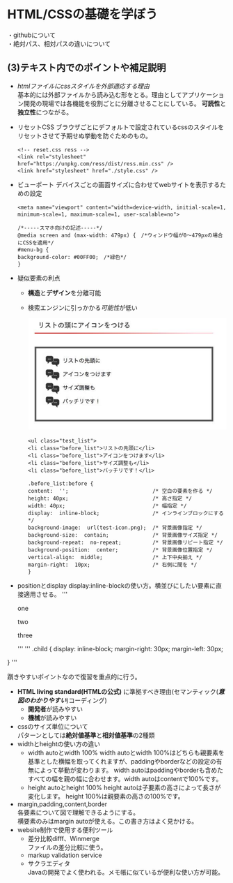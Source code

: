 # HTML/CSSの基礎を学ぼう
・githubについて<br>
・絶対パス、相対パスの違いについて



## (3)テキスト内でのポイントや補足説明
- _htmlファイルにcssスタイルを外部適応する理由_<br>
基本的には外部ファイルから読み込む形をとる。理由としてアプリケーション開発の現場では各機能を役割ごとに分離させることにしている。
**可読性**と**独立性**につながる。
- リセットCSS
  ブラウザごとにデフォルトで設定されているcssのスタイルをリセットさせて予期せぬ挙動を防ぐためのもの。
  ```
  <!-- reset.css ress -->
  <link rel="stylesheet" href="https://unpkg.com/ress/dist/ress.min.css" />
  <link href="stylesheet" href="./style.css" />
  ```
 
- ビューポート
  デバイスごとの画面サイズに合わせてwebサイトを表示するための設定
  ```
  <meta name="viewport" content="width=device-width, initial-scale=1, minimum-scale=1, maximum-scale=1, user-scalable=no">
  ```
  ```
  /*-----スマホ向けの記述-----*/
  @media screen and (max-width: 479px) {　/*ウィンドウ幅が0～479pxの場合にCSSを適用*/
  #menu-bg {
  background-color: #00FF00;　/*緑色*/
  }
  ```
- 疑似要素の利点
  - **構造**と**デザイン**を分離可能
  - 検索エンジンに引っかかる*可能性*が低い
    
    <img src="./test_icon.jpg">
    
    ```
    <ul class="test_list">
    <li class="before_list">リストの先頭に</li>
    <li class="before_list">アイコンをつけます</li>
    <li class="before_list">サイズ調整も</li>
    <li class="before_list">バッチリです！</li>
    ```
    ```
    .before_list:before {
    content:  '';                           /* 空白の要素を作る */
    height: 40px;                           /* 高さ指定 */
    width: 40px;                            /* 幅指定 */
    display:  inline-block;                 /* インラインブロックにする */
    background-image:  url(test-icon.png);  /* 背景画像指定 */
    background-size:  contain;              /* 背景画像サイズ指定 */
    background-repeat:  no-repeat;          /* 背景画像リピート指定 */
    background-position:  center;           /* 背景画像位置指定 */
    vertical-align:  middle;                /* 上下中央揃え */
    margin-right:  10px;                    /* 右側に間を */
    }
    ```

- positionとdisplay
  display:inline-blockの使い方。横並びにしたい要素に直接適用させる。
  '''
  <div class="parent">
            <p class="child">one</p>
            <p class="child">two</p>
            <p class="child">three</p>
    </div>
  '''
  '''
  .child {
    display: inline-block;
    margin-right: 30px;
    margin-left: 30px;
}
'''

  躓きやすいポイントなので復習を重点的に行う。
- **HTML living standard(HTMLの公式)** に準拠すべき理由(セマンティック(***意図のわかりやすい***)コーディング)
  - **開発者**が読みやすい
  - **機械**が読みやすい
- cssのサイズ単位について<br>
 パターンとしては**絶対値基準**と**相対値基準**の2種類
- widthとheightの使い方の違い
  - width autoとwidth 100%
    width autoとwidth 100%はどちらも親要素を基準とした横幅を取ってくれますが、paddingやborderなどの設定の有無によって挙動が変わります。
    width autoはpaddingやborderも含めたすべての幅を親の幅に合わせます。width autoはcontentで100%です。  
  - height autoとheight 100%
    height autoは子要素の高さによって長さが変化します。
    height 100%は親要素の高さの100%です。  
- margin,padding,content,border<br>
 各要素について図で理解できるようにする。<br>
 横要素のみはmargin autoが使える。この書き方はよく見かける。
- website制作で使用する便利ツール
  - 差分比較difff、Winmerge<br>
    ファイルの差分比較に使う。
  - markup validation service
  - サクラエディタ<br>
    Javaの開発でよく使われる。メモ帳に似ているが便利な使い方が可能。







